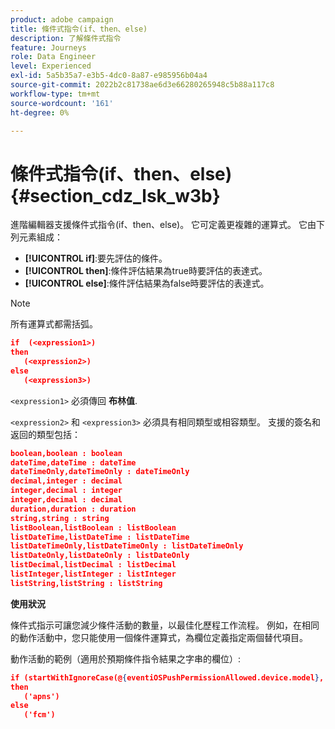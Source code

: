 ```yaml
---
product: adobe campaign
title: 條件式指令(if、then、else)
description: 了解條件式指令
feature: Journeys
role: Data Engineer
level: Experienced
exl-id: 5a5b35a7-e3b5-4dc0-8a87-e985956b04a4
source-git-commit: 2022b2c81738ae6d3e66280265948c5b88a117c8
workflow-type: tm+mt
source-wordcount: '161'
ht-degree: 0%

---
```


# 條件式指令(if、then、else) {#section_cdz_lsk_w3b}

進階編輯器支援條件式指令(if、then、else)。 它可定義更複雜的運算式。 它由下列元素組成：

* **[!UICONTROL if]**:要先評估的條件。
* **[!UICONTROL then]**:條件評估結果為true時要評估的表達式。
* **[!UICONTROL else]**:條件評估結果為false時要評估的表達式。

>[!NOTE]
>
>所有運算式都需括弧。

```json
if  (<expression1>)
then
   (<expression2>)
else
   (<expression3>)
```

`<expression1>` 必須傳回 **布林值**.

`<expression2>` 和 `<expression3>` 必須具有相同類型或相容類型。 支援的簽名和返回的類型包括：

```json
boolean,boolean : boolean
dateTime,dateTime : dateTime
dateTimeOnly,dateTimeOnly : dateTimeOnly
decimal,integer : decimal
integer,decimal : integer
integer,decimal : decimal
duration,duration : duration
string,string : string
listBoolean,listBoolean : listBoolean
listDateTime,listDateTime : listDateTime
listDateTimeOnly,listDateTimeOnly : listDateTimeOnly
listDateOnly,listDateOnly : listDateOnly
listDecimal,listDecimal : listDecimal
listInteger,listInteger : listInteger
listString,listString : listString
```

**使用狀況**

條件式指示可讓您減少條件活動的數量，以最佳化歷程工作流程。 例如，在相同的動作活動中，您只能使用一個條件運算式，為欄位定義指定兩個替代項目。

動作活動的範例（適用於預期條件指令結果之字串的欄位）:

```json
if (startWithIgnoreCase(@{eventiOSPushPermissionAllowed.device.model}, 'iPad') or startWithIgnoreCase(@{eventiOSPushPermissionAllowed.device.model}, 'iOS'))
then
   ('apns')
else
   ('fcm')
```
